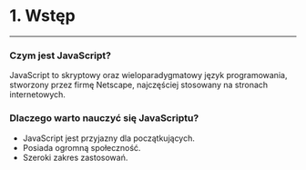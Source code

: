 # 1. Wstęp
___

### Czym jest JavaScript?
JavaScript to skryptowy oraz wieloparadygmatowy język programowania, stworzony przez firmę Netscape, najczęściej stosowany na stronach internetowych.

### Dlaczego warto nauczyć się JavaScriptu?
* JavaScript jest przyjazny dla początkujących.
* Posiada ogromną społeczność.
* Szeroki zakres zastosowań.